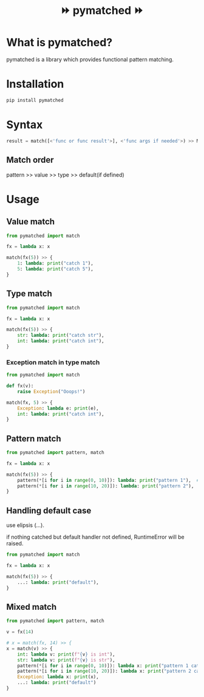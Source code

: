 <h1 align="center">⏩ pymatched ⏩</h1>

# What is pymatched?
pymatched is a library which provides functional pattern matching.

# Installation
```bash
pip install pymatched
```

# Syntax
```python
result = match([<'func or func result'>], <'func args if needed'>) >> Mapping[Case, Callable]
```

## Match order
pattern >> value >> type >> default(if defined)

# Usage

## Value match

```python
from pymatched import match

fx = lambda x: x

match(fx(5)) >> {
    1: lambda: print("catch 1"),
    5: lambda: print("catch 5"),
}
```

## Type match
```python
from pymatched import match

fx = lambda x: x

match(fx(5)) >> {
    str: lambda: print("catch str"),
    int: lambda: print("catch int"),
}
```

### Exception match in type match
```python
from pymatched import match

def fx(v):
    raise Exception("Ooops!")

match(fx, 5) >> {
    Exception: lambda e: print(e),
    int: lambda: print("catch int"),
}
```

## Pattern match
```python
from pymatched import pattern, match

fx = lambda x: x

match(fx(5)) >> {
    pattern(*[i for i in range(0, 10)]): lambda: print("pattern 1"),  # 1 ... 10 => print('pattern 1')
    pattern(*[i for i in range(10, 20)]): lambda: print("pattern 2"),  # 11 ... 20 => print('pattern 2')
}
```

## Handling default case
use elipsis (...).

if nothing catched but default handler not defined, RuntimeError will be raised.

```python
from pymatched import match

fx = lambda x: x

match(fx(5)) >> {
    ...: lambda: print("default"),
}
```

## Mixed match
```python
from pymatched import pattern, match

v = fx(14)

# x = match(fx, 14) >> {
x = match(v) >> {
    int: lambda v: print(f"{v} is int"),
    str: lambda v: print(f"{v} is str"),
    pattern(*[i for i in range(0, 10)]): lambda x: print("pattern 1 catched"),
    pattern(*[i for i in range(10, 20)]): lambda x: print("pattern 2 catched"),
    Exception: lambda x: print(x),
    ...: lambda: print("default")
}
```